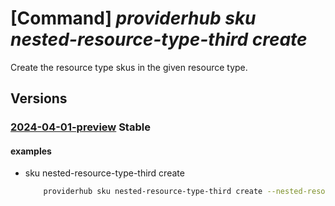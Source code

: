# [Command] _providerhub sku nested-resource-type-third create_

Create the resource type skus in the given resource type.

## Versions

### [2024-04-01-preview](/Resources/mgmt-plane/L3N1YnNjcmlwdGlvbnMve30vcHJvdmlkZXJzL21pY3Jvc29mdC5wcm92aWRlcmh1Yi9wcm92aWRlcnJlZ2lzdHJhdGlvbnMve30vcmVzb3VyY2V0eXBlcmVnaXN0cmF0aW9ucy97fS9yZXNvdXJjZXR5cGVyZWdpc3RyYXRpb25zL3t9L3Jlc291cmNldHlwZXJlZ2lzdHJhdGlvbnMve30vcmVzb3VyY2V0eXBlcmVnaXN0cmF0aW9ucy97fS9za3VzL3t9/2024-04-01-preview.xml) **Stable**

<!-- mgmt-plane /subscriptions/{}/providers/microsoft.providerhub/providerregistrations/{}/resourcetyperegistrations/{}/resourcetyperegistrations/{}/resourcetyperegistrations/{}/resourcetyperegistrations/{}/skus/{} 2024-04-01-preview -->

#### examples

- sku nested-resource-type-third create
    ```bash
        providerhub sku nested-resource-type-third create --nested-resource-type-first "nestedResourceTypeFirst" --nested-resource-type-second "nestedResourceTypeSecond" --nested-resource-type-third "nestedResourceTypeThird" --sku-settings [{"name":"freeSku","kind":"Standard","tier":"Tier1"},{"name":"premiumSku","costs":[{"meterId":"xxx"}],"kind":"Premium","tier":"Tier2"}] --provider-namespace "{providerNamespace}" --resource-type "{resourceType}" --sku "{skuName}"
    ```
